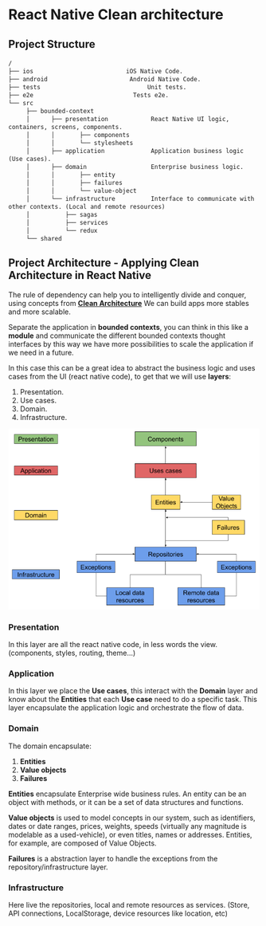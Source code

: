 # React Native Clean architecture

## Project Structure

```
/
├── ios						     iOS Native Code. 
├── android				          Android Native Code.
├── tests				               Unit tests.
├── e2e				               Tests e2e.
└── src
     ├── bounded-context                
     │      ├── presentation            React Native UI logic, containers, screens, components.
     │      │       ├── components      
     │      │       └── stylesheets     
     │      ├── application             Application business logic (Use cases).
     │      ├── domain                  Enterprise business logic.
     │      │       ├── entity          
     │      │       ├── failures        
     │      │       └── value-object    
     │      └── infrastructure          Interface to communicate with other contexts. (Local and remote resources)
     │          ├── sagas
     │          ├── services
     │          └── redux
     └── shared                         
```

## Project Architecture - Applying Clean Architecture in React Native

The rule of dependency can help you to intelligently divide and conquer, using concepts from [**Clean Architecture**](https://blog.cleancoder.com/uncle-bob/2012/08/13/the-clean-architecture.html) We can build apps more stables and more scalable.

Separate the application in **bounded contexts**, you can think in this like a **module** and communicate the different bounded contexts thought interfaces by this way we have more possibilities to scale the application if we need in a future.

In this case this can be a great idea to abstract the business logic and uses cases from the UI (react native code), to get that we will use **layers**:

1. Presentation.
2. Use cases.
3. Domain.
4. Infrastructure.

![architecture](./doc/architecture.png)

### Presentation

In this layer are all the react native code, in less words the view. (components, styles, routing, theme...)

### Application

In this layer we place the **Use cases**, this interact with the **Domain** layer and know about the **Entities** that each **Use case** need to do a specific task. This layer encapsulate the application logic and orchestrate the flow of data.

### Domain

The domain encapsulate:

1. **Entities**
2. **Value objects**
3. **Failures**

**Entities** encapsulate Enterprise wide business rules. An entity can be an object with methods, or it can be a set of data structures and functions.

**Value objects** is used to model concepts in our system, such as identifiers, dates or date ranges, prices, weights, speeds (virtually any magnitude is modelable as a used-vehicle), or even titles, names or addresses. Entities, for example, are composed of Value Objects.

**Failures** is a abstraction layer to handle the exceptions from the repository/infrastructure layer.

### Infrastructure

Here live the repositories, local and remote resources as services. (Store, API connections, LocalStorage, device resources like location, etc)

